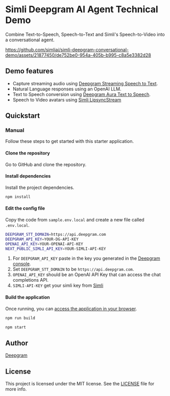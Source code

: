 # Simli Deepgram AI Agent Technical Demo 

Combine Text-to-Speech, Speech-to-Text and Simli's Speech-to-Video into a conversational agent.

https://github.com/simliai/simli-deepgram-conversational-demo/assets/21877450/de752be0-954a-405b-b995-c8a5e3382d28

## Demo features

- Capture streaming audio using [Deepgram Streaming Speech to Text](https://developers.deepgram.com/docs/getting-started-with-live-streaming-audio).
- Natural Language responses using an OpenAI LLM.
- Text to Speech conversion using [Deepgram Aura Text to Speech](https://developers.deepgram.com/docs/text-to-speech).
- Speech to Video avatars using [Simli LipsyncStream](https://docs.simli.com/)

## Quickstart

### Manual

Follow these steps to get started with this starter application.

#### Clone the repository

Go to GitHub and clone the repository.

#### Install dependencies

Install the project dependencies.

```bash
npm install
```

#### Edit the config file

Copy the code from `sample.env.local` and create a new file called `.env.local`.

```bash
DEEPGRAM_STT_DOMAIN=https://api.deepgram.com
DEEPGRAM_API_KEY=YOUR-DG-API-KEY
OPENAI_API_KEY=YOUR-OPENAI-API-KEY
NEXT_PUBLIC_SIMLI_API_KEY=YOUR-SIMLI-API-KEY
```

1. For `DEEPGRAM_API_KEY` paste in the key you generated in the [Deepgram console](https://console.deepgram.com/).
2. Set `DEEPGRAM_STT_DOMAIN` to be `https://api.deepgram.com`.
3. `OPENAI_API_KEY` should be an OpenAI API Key that can access the chat completions API.
4. `SIMLI-API-KEY` get your simli key from [Simli](https://www.simli.com/)

#### Build the application

Once running, you can [access the application in your browser](http://localhost:3000).

```bash
npm run build
```

```bash
npm start
```

## Author

[Deepgram](https://deepgram.com)

## License

This project is licensed under the MIT license. See the [LICENSE](./LICENSE) file for more info.
